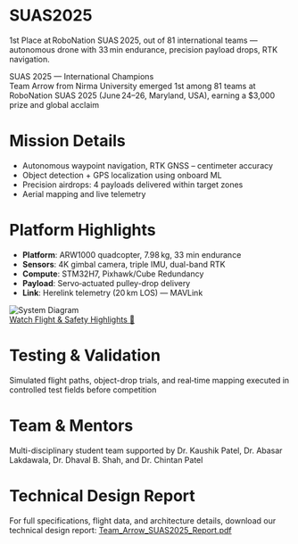 # SUAS2025
1st Place at RoboNation SUAS 2025, out of 81 international teams — autonomous drone with 33 min endurance, precision payload drops, RTK navigation.

SUAS 2025 — International Champions  
Team Arrow from Nirma University emerged 1st among 81 teams at RoboNation SUAS 2025 (June 24–26, Maryland, USA), earning a $3,000 prize and global acclaim 

# Mission Details
- Autonomous waypoint navigation, RTK GNSS – centimeter accuracy  
- Object detection + GPS localization using onboard ML  
- Precision airdrops: 4 payloads delivered within target zones  
- Aerial mapping and live telemetry  

# Platform Highlights
- **Platform**: ARW1000 quadcopter, 7.98 kg, 33 min endurance  
- **Sensors**: 4K gimbal camera, triple IMU, dual-band RTK  
- **Compute**: STM32H7, Pixhawk/Cube Redundancy  
- **Payload**: Servo‑actuated pulley-drop delivery  
- **Link**: Herelink telemetry (20 km LOS) — MAVLink  

![System Diagram](./docs/diagram.png)  
[Watch Flight & Safety Highlights 🎥](https://youtu.be/juQBS2Bhq6Q)

# Testing & Validation
Simulated flight paths, object-drop trials, and real‑time mapping executed in controlled test fields before competition 

# Team & Mentors  
Multi-disciplinary student team supported by Dr. Kaushik Patel, Dr. Abasar Lakdawala, Dr. Dhaval B. Shah, and Dr. Chintan Patel 

# Technical Design Report  
For full specifications, flight data, and architecture details, download our technical design report: [Team_Arrow_SUAS2025_Report.pdf](./docs/Team_Arrow_SUAS2025_Report.pdf)
